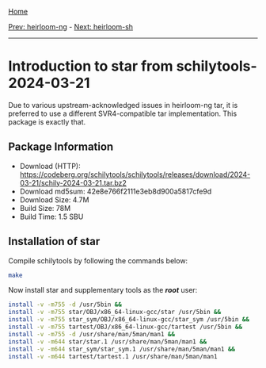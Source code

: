 [Home](../)

[Prev: heirloom-ng](./2-heirloom-ng.md) - [Next: heirloom-sh](./4-heirloom-sh.md)

***

# Introduction to star from schilytools-2024-03-21
Due to various upstream-acknowledged issues in heirloom-ng tar, it is preferred
to use a different SVR4-compatible tar implementation. This package is exactly that.

## Package Information
- Download (HTTP): https://codeberg.org/schilytools/schilytools/releases/download/2024-03-21/schily-2024-03-21.tar.bz2
- Download md5sum: 42e8e766f2111e3eb8d900a5817cfe9d
- Download Size: 4.7M
- Build Size: 78M
- Build Time: 1.5 SBU

## Installation of star

Compile schilytools by following the commands below:
```Bash
make
```

Now install star and supplementary tools as the ***root*** user:
```Bash
install -v -m755 -d /usr/5bin &&
install -v -m755 star/OBJ/x86_64-linux-gcc/star /usr/5bin &&
install -v -m755 star_sym/OBJ/x86_64-linux-gcc/star_sym /usr/5bin &&
install -v -m755 tartest/OBJ/x86_64-linux-gcc/tartest /usr/5bin &&
install -v -m755 -d /usr/share/man/5man/man1 &&
install -v -m644 star/star.1 /usr/share/man/5man/man1 &&
install -v -m644 star_sym/star_sym.1 /usr/share/man/5man/man1 &&
install -v -m644 tartest/tartest.1 /usr/share/man/5man/man1
```
